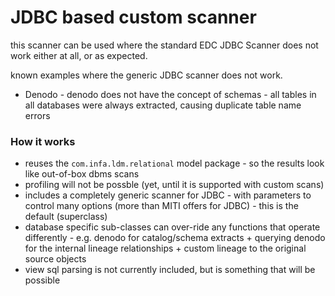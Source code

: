# JDBC based custom scanner

this scanner can be used where the standard EDC JDBC Scanner does not work either at all, or as expected.

known examples where the generic JDBC scanner does not work.

* Denodo - denodo does not have the concept of schemas - all tables in all databases were always extracted, causing duplicate table name errors

### How it works

* reuses the `com.infa.ldm.relational` model package - so the results look like out-of-box dbms scans
* profiling will not be possble (yet, until it is supported with custom scans)
* includes a completely generic scanner for JDBC - with parameters to control many options (more than MITI offers for JDBC) - this is the default (superclass)
* database specific sub-classes can over-ride any functions that operate differently - e.g. denodo for catalog/schema extracts + querying denodo for the internal lineage relationships + custom lineage to the original source objects
* view sql parsing is not currently included, but is something that will be possible

